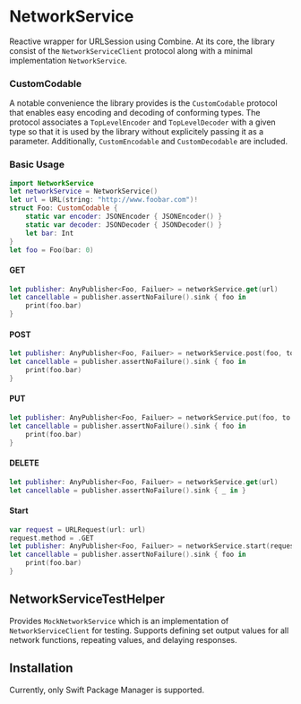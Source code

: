 # NetworkService

Reactive wrapper for URLSession using Combine. At its core, the library consist of the `NetworkServiceClient` protocol along with a minimal implementation `NetworkService`.

### CustomCodable
A notable convenience the library provides is the `CustomCodable` protocol that enables easy encoding and decoding of conforming types. The protocol associates a `TopLevelEncoder` and `TopLevelDecoder` with a given type so that it is used by the library without explicitely passing it as a parameter. Additionally, `CustomEncodable` and `CustomDecodable` are included.

### Basic Usage
```swift
import NetworkService
let networkService = NetworkService()
let url = URL(string: "http://www.foobar.com")!
struct Foo: CustomCodable {
    static var encoder: JSONEncoder { JSONEncoder() }
    static var decoder: JSONDecoder { JSONDecoder() }
    let bar: Int
}
let foo = Foo(bar: 0)
```
#### GET
```swift
let publisher: AnyPublisher<Foo, Failuer> = networkService.get(url)
let cancellable = publisher.assertNoFailure().sink { foo in
    print(foo.bar)
}
```

#### POST
```swift
let publisher: AnyPublisher<Foo, Failuer> = networkService.post(foo, to: url)
let cancellable = publisher.assertNoFailure().sink { foo in
    print(foo.bar)
}
```

#### PUT
```swift
let publisher: AnyPublisher<Foo, Failuer> = networkService.put(foo, to: url)
let cancellable = publisher.assertNoFailure().sink { foo in
    print(foo.bar)
}
```

#### DELETE
```swift
let publisher: AnyPublisher<Foo, Failuer> = networkService.get(url)
let cancellable = publisher.assertNoFailure().sink { _ in }
```

#### Start
```swift
var request = URLRequest(url: url)
request.method = .GET
let publisher: AnyPublisher<Foo, Failuer> = networkService.start(request)
let cancellable = publisher.assertNoFailure().sink { foo in
    print(foo.bar)
}
```
## NetworkServiceTestHelper

Provides `MockNetworkService` which is an implementation of `NetworkServiceClient` for testing. Supports defining set output values for all network functions, repeating values, and delaying responses.

## Installation
 Currently, only Swift Package Manager is supported.
